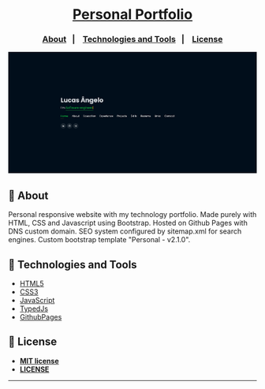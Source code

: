<h1 align="center"><a href="https://lucas-angelo.github.io/portfolio" target="_blank">Personal Portfolio</a></h1>

<h3 align="center">
    <p align="center">
      <a href="#-about">About</a>&nbsp;&nbsp;&nbsp;|&nbsp;&nbsp;&nbsp;
      <a href="#-technologies-and-tools">Technologies and Tools</a>&nbsp;&nbsp;&nbsp;|&nbsp;&nbsp;&nbsp;
      <a href="#-license">License</a>
  </p>
</h3>

<p align="center">
  <a href="https://github.com/Lucas-Angelo/portfolio">
    <img src="./website/img/index.png">
  </a>
</p>

## 🔖 About

Personal responsive website with my technology portfolio. Made purely with HTML, CSS and Javascript using Bootstrap. Hosted on Github Pages with DNS custom domain. SEO system configured by sitemap.xml for search engines. Custom bootstrap template "Personal - v2.1.0".

## 🚀 Technologies and Tools

* [HTML5](https://developer.mozilla.org/en-US/docs/Glossary/HTML5)
* [CSS3](https://developer.mozilla.org/en-US/docs/Web/CSS)
* [JavaScript](https://www.javascript.com/)
* [TypedJs](https://github.com/mattboldt/typed.js/)
* [GithubPages](https://pages.github.com/)

## 📝 License

- **[MIT license](http://opensource.org/licenses/mit-license.php)**
- **[LICENSE](LICENSE)**

---
